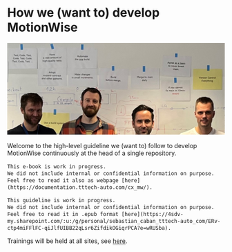 # How we (want to) develop MotionWise
![Welcome](img/home.jpg)

Welcome to the high-level guideline 
we (want to) follow to develop MotionWise continuously
at the head of a single repository.

```{only} epub
This e-book is work in progress.
We did not include internal or confidential information on purpose.
Feel free to read it also as webpage [here](https://documentation.tttech-auto.com/cx_mw/).  
```
```{only} not epub
This guideline is work in progress. 
We did not include internal or confidential information on purpose.
Feel free to read it in .epub format [here](https://4sdv-my.sharepoint.com/:u:/g/personal/sebastian_caban_tttech-auto_com/ERv-ctp4miFFlFC-qiJlfUIBB22qLsr6ZifdikOGiqrPCA?e=wRUSba). 
```

Trainings will be held at all sites, 
see [here](https://4sdv.sharepoint.com/sites/TTTechAuto-LearningManagementSystem/SitePages/how_we_develop_motionwise.aspx).